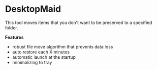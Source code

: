 # DesktopMaid
This tool moves items that you don't want to be preserved to a specified folder.

**Features**

* robust file move algorithm that prevents data loss
* auto restore each X minutes
* automatic launch at the startup
* minimalizing to tray
